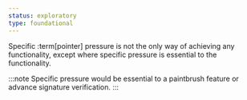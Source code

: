 ```yaml
---
status: exploratory
type: foundational
---
```


Specific :term[pointer] pressure is not the only way of achieving any functionality, except where specific pressure is essential to the functionality.

:::note
Specific pressure would be essential to a paintbrush feature or advance signature verification.
:::